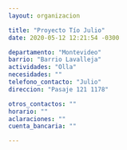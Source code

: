 ```yaml
---
layout: organizacion

title: "Proyecto Tío Julio"
date: 2020-05-12 12:21:54 -0300

departamento: "Montevideo"
barrio: "Barrio Lavalleja"
actividades: "Olla"
necesidades: ""
telefono_contacto: "Julio"
direccion: "Pasaje 121 1178"

otros_contactos: ""
horario: ""
aclaraciones: ""
cuenta_bancaria: ""

---
```


